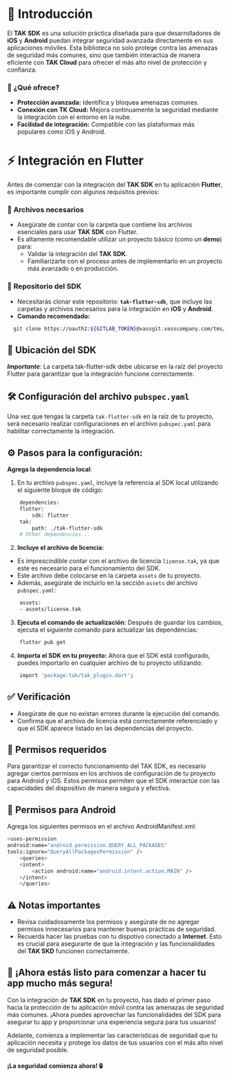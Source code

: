 # 🚀 **Introducción**
El **TAK SDK** es una solución práctica diseñada para que desarrolladores de **iOS** y **Android** puedan integrar seguridad avanzada directamente en sus aplicaciones móviles. Esta biblioteca no solo protege contra las amenazas de seguridad más comunes, sino que también interactúa de manera eficiente con **TAK Cloud** para ofrecer el más alto nivel de protección y confianza.
 
 
### 🔐 **¿Qué ofrece?**
- **Protección avanzada:** Identifica y bloquea amenazas comunes.
- **Conexión con TK Cloud:** Mejora continuamente la seguridad mediante la integración con el entorno en la nube.
- **Facilidad de integración:** Compatible con las plataformas más populares como iOS y Android.
 
 
# ⚡ **Integración en Flutter**
Antes de comenzar con la integración del **TAK SDK** en tu aplicación **Flutter**, es importante cumplir con algunos requisitos previos:
 
### 📂 **Archivos necesarios**  
- Asegúrate de contar con la carpeta que contiene los archivos esenciales para usar **TAK SDK** con Flutter.  
- Es altamente recomendable utilizar un proyecto básico (como un **demo**) para:  
  - Validar la integración del **TAK SDK**.  
  - Familiarizarte con el proceso antes de implementarlo en un proyecto más avanzado o en producción.  
 
### 🔗 **Repositorio del SDK**  
- Necesitarás clonar este repositorio: **`tak-flutter-sdk`**, que incluye las carpetas y archivos necesarios para la integración en **iOS** y **Android**.  
- **Comando recomendado:**  
```bash
  git clone https://oauth2:${GITLAB_TOKEN}@vassgit.vasscompany.com/tms/colombia/bancolombia/es-co-bancolombia.git tak-flutter-sdk 
```
 
## 📌 **Ubicación del SDK**
***Importante***: La carpeta tak-flutter-sdk debe ubicarse en la raíz del proyecto Flutter para garantizar que la integración funcione correctamente.
 
## 🛠️ **Configuración del archivo**  `pubspec.yaml`
  Una vez que tengas la carpeta `tak-flutter-sdk` en la raíz de tu proyecto, será necesario realizar configuraciones en el archivo `pubspec.yaml` para habilitar correctamente la integración.
 
## ⚙️ **Pasos para la configuración:**
**Agrega la dependencia local**:
1. En tu archivo `pubspec.yaml`, incluye la referencia al SDK local utilizando el siguiente bloque de código:
```bash
    dependencies:
    flutter:
        sdk: flutter
    tak:
        path: ./tak-flutter-sdk 
    # Other dependencies...
```
2. **Incluye el archivo de licencia:**
 
- Es imprescindible contar con el archivo de licencia `license.tak`, ya que este es necesario para el funcionamiento del SDK.
- Este archivo debe colocarse en la carpeta `assets` de tu proyecto.
- Además, asegúrate de incluirlo en la sección `assets` del archivo `pubspec.yaml`:
```bash
    assets:
    - assets/license.tak
```
3. **Ejecuta el comando de actualización**:
Después de guardar los cambios, ejecuta el siguiente comando para actualizar las dependencias:
```bash
    flutter pub get
```
4. **Importa el SDK en tu proyecto:**
Ahora que el SDK está configurado, puedes importarlo en cualquier archivo de tu proyecto utilizando:
```bash
    import 'package:tak/tak_plugin.dart';
```
 
## ✅ **Verificación**
- Asegúrate de que no existan errores durante la ejecución del comando.
- Confirma que el archivo de licencia está correctamente referenciado y que el SDK aparece listado en las dependencias del proyecto.
 
## 🔐 **Permisos requeridos**
Para garantizar el correcto funcionamiento del TAK SDK, es necesario agregar ciertos permisos en los archivos de configuración de tu proyecto para Android y iOS. Estos permisos permiten que el SDK interactúe con las capacidades del dispositivo de manera segura y efectiva.
 
## 📱 **Permisos para Android**
Agrega los siguientes permisos en el archivo AndroidManifest.xml:
```bash
<uses-permission
android:name="android.permission.QUERY_ALL_PACKAGES"
tools:ignore="QueryAllPackagesPermission" />
    <queries>
    <intent>
        <action android:name="android.intent.action.MAIN" />
    </intent>
    </queries>
```
## ⚠️ Notas importantes
- Revisa cuidadosamente los permisos y asegúrate de no agregar permisos innecesarios para mantener buenas prácticas de seguridad.
- Recuerda hacer las pruebas con tu dispotivo conectado a **Internet**. Esto es crucial para asegurarte de que la integración y las funcionalidades del **TAK SKD** funcionen correctamente.

## 🚀 **¡Ahora estás listo para comenzar a hacer tu app mucho más segura!**
 
Con la integración de **TAK SDK** en tu proyecto, has dado el primer paso hacia la protección de tu aplicación móvil contra las amenazas de seguridad más comunes. ¡Ahora puedes aprovechar las funcionalidades del SDK para asegurar tu app y proporcionar una experiencia segura para tus usuarios!
 
Adelante, comienza a implementar las características de seguridad que tu aplicación necesita y protege los datos de tus usuarios con el más alto nivel de seguridad posible.
 
#### ¡La seguridad comienza ahora! 🔒